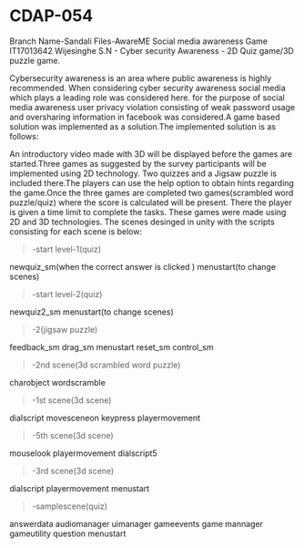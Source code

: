 # CDAP-054
Branch Name-Sandali Files-AwareME Social media awareness Game IT17013642  Wijesinghe S.N - Cyber security Awareness - 2D Quiz game/3D puzzle game.

Cybersecurity awareness is an area where public awareness is highly recommended. When considering cyber security awareness social media which plays a leading role was considered here. for the purpose of social media awareness user privacy violation consisting of weak password usage and oversharing information in facebook was considered.A game based solution was implemented as a solution.The implemented solution is as follows:

An introductory video made with 3D will be displayed before the games are started.Three games as suggested by the survey participants will be implemented using 2D technology. Two quizzes and a Jigsaw puzzle is included there.The players can use the help option to obtain hints regarding the game.Once the three games are completed two games(scrambled word puzzle/quiz) where the score is calculated will be present. There the player is given a time limit to complete the tasks. These games were made using 2D and 3D technologies.
The scenes desinged in unity with the scripts consisting for each scene is below:

>-start level-1(quiz)

newquiz_sm(when the correct answer is clicked )
menustart(to change scenes)


>-start level-2(quiz)

newquiz2_sm
menustart(to change scenes)


>-2(jigsaw puzzle)

feedback_sm
drag_sm
menustart
reset_sm
control_sm


>-2nd scene(3d scrambled word puzzle)

charobject
wordscramble


>-1st scene(3d scene)

dialscript
movesceneon keypress
playermovement


>-5th scene(3d scene)

mouselook
playermovement
dialscript5


>-3rd scene(3d scene)

dialscript
playermovement
menustart


>-samplescene(quiz)

answerdata
audiomanager
uimanager
gameevents
game mannager
gameutility
question
menustart






